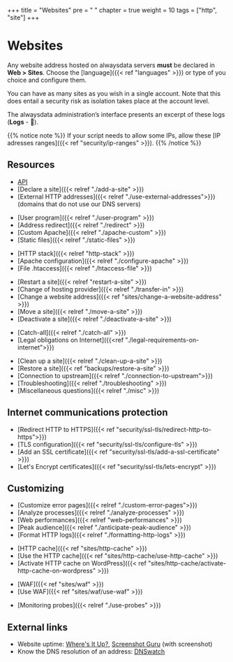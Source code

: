 +++
title = "Websites"
pre = "<i class='fas fa-fw fa-globe'></i> "
chapter = true
weight = 10
tags = ["http", "site"]
+++

# Websites

Any website address hosted on alwaysdata servers **must** be declared in **Web > Sites**. Choose the [language]({{< ref "languages" >}}) or type of you choice and configure them.

You can have as many sites as you wish in a single account. Note that this does entail a security risk as isolation takes place at the account level.

The alwaysdata administration’s interface presents an excerpt of these logs (**Logs** - 📄).

{{% notice note %}}
If your script needs to allow some IPs, allow these [IP adresses ranges]({{< ref "security/ip-ranges" >}}).
{{% /notice %}}

## Resources

- [API](https://api.alwaysdata.com/v1/site/doc/)
- [Declare a site]({{< relref "./add-a-site" >}})
- [External HTTP addresses]({{< relref "./use-external-addresses">}}) (domains that do not use our DNS servers)
* [User program]({{< relref "./user-program" >}})
* [Address redirect]({{< relref "./redirect" >}})
* [Custom Apache]({{< relref "./apache-custom" >}})
* [Static files]({{< relref "./static-files" >}})
- [HTTP stack]({{< relref "http-stack" >}})
- [Apache configuration]({{< relref "./configure-apache" >}})
- [File .htaccess]({{< relref "./htaccess-file" >}})
* [Restart a site]({{< relref "restart-a-site" >}})
* [Change of hosting provider]({{< relref "./transfer-in" >}})
* [Change a website address]({{< ref "sites/change-a-website-address" >}})
* [Move a site]({{< relref "./move-a-site" >}})
* [Deactivate a site]({{< relref "./deactivate-a-site" >}})
- [Catch-all]({{< relref "./catch-all" >}})
- [Legal obligations on Internet]({{<ref "./legal-requirements-on-internet">}})
* [Clean up a site]({{< relref "./clean-up-a-site" >}})
* [Restore a site]({{< ref "backups/restore-a-site" >}})
* [Connection to upstream]({{< relref "./connection-to-upstream">}})
* [Troubleshooting]({{< relref "./troubleshooting" >}})
* [Miscellaneous questions]({{< relref "./misc" >}})

## Internet communications protection

- [Redirect HTTP to HTTPS]({{< ref "security/ssl-tls/redirect-http-to-https">}})
- [TLS configuration]({{< ref "security/ssl-tls/configure-tls" >}})
- [Add an SSL certificate]({{< ref "security/ssl-tls/add-a-ssl-certificate" >}})
- [Let's Encrypt certificates]({{< ref "security/ssl-tls/lets-encrypt" >}})

## Customizing

- [Customize error pages]({{< relref "./custom-error-pages">}})
- [Analyze processes]({{< relref "./analyze-processes" >}})
- [Web performances]({{< relref "web-performances" >}})
- [Peak audience]({{< relref "./anticipate-peak-audience" >}})
- [Format HTTP logs]({{< relref "./formatting-http-logs" >}})
* [HTTP cache]({{< ref "sites/http-cache" >}})
* [Use the HTTP cache]({{< ref "sites/http-cache/use-http-cache" >}})
* [Activate HTTP cache on WordPress]({{< ref "sites/http-cache/activate-http-cache-on-wordpress" >}})
- [WAF]({{< ref "sites/waf" >}})
- [Use WAF]({{< ref "sites/waf/use-waf" >}})
* [Monitoring probes]({{< relref "./use-probes" >}})

## External links

- Website uptime: [Where's It Up?](https://wheresitup.com/), [Screenshot Guru](https://screenshot.guru/) (with screenshot)
- Know the DNS resolution of an address: [DNSwatch](https://www.dnswatch.info/)
